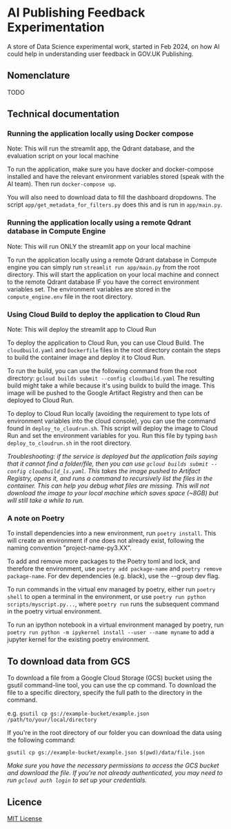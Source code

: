 # AI Publishing Feedback Experimentation

A store of Data Science experimental work, started in Feb 2024, on how AI could help in understanding user feedback in GOV.UK Publishing.

## Nomenclature

TODO

## Technical documentation

### Running the application locally using Docker compose

Note: This will run the streamlit app, the Qdrant database, and the evaluation script on your local machine

To run the application, make sure you have docker and docker-compose installed and have the relevant environment variables stored (speak with the AI team). Then run `docker-compose up`.

You will also need to download data to fill the dashboard dropdowns. The script `app/get_metadata_for_filters.py` does this and is run in `app/main.py`.

### Running the application locally using a remote Qdrant database in Compute Engine

Note: This will run ONLY the streamlit app on your local machine

To run the application locally using a remote Qdrant database in Compute engine you can simply run `streamlit run app/main.py` from the root directory. This will start the application on your local machine and connect to the remote Qdrant database IF you have the correct environment variables set. The environment variables are stored in the `compute_engine.env` file in the root directory.

### Using Cloud Build to deploy the application to Cloud Run

Note: This will deploy the streamlit app to Cloud Run

To deploy the application to Cloud Run, you can use Cloud Build. The `cloudbuild.yaml` and `Dockerfile` files in the root directory contain the steps to build the container image and deploy it to Cloud Run.

To run the build, you can use the following command from the root directory: `gcloud builds submit --config cloudbuild.yaml` The resulting build might take a while because it's using buildx to build the image. This image will be pushed to the Google Artifact Registry and then can be deployed to Cloud Run.

To deploy to Cloud Run locally (avoiding the requirement to type lots of environment variables into the cloud console), you can use the command found in `deploy_to_cloudrun.sh`. This script will deploy the image to Cloud Run and set the environment variables for you. Run this file by typing `bash deploy_to_cloudrun.sh` in the root directory.

_Troubleshooting: if the service is deployed but the application fails saying that it cannot find a folder/file, then you can use `gcloud builds submit --config cloudbuild_ls.yaml`. This takes the image pushed to Artifact Registry, opens it, and runs a command to recursively list the files in the container. This can help you debug what files are missing. This will not download the image to your local machine which saves space (~8GB) but will still take a while to run._

### A note on Poetry

To install dependencies into a new environment, run `poetry install`. This will create an environment if one does not already exist, following the naming convention "project-name-py3.XX".

To add and remove more packages to the Poetry toml and lock, and therefore the environment, use `poetry add package-name` and `poetry remove package-name`. For dev dependencies (e.g. black), use the --group dev flag.

To run commands in the virtual env managed by poetry, either run `poetry shell` to open a terminal in the environment, or use `poetry run python scripts/myscript.py...`, where `poetry run` runs the subsequent command in the poetry virtual environment.

To run an ipython notebook in a virtual environment managed by poetry, run `poetry run python -m ipykernel install --user --name myname` to add a jupyter kernel for the existing poetry environment.

## To download data from GCS

To download a file from a Google Cloud Storage (GCS) bucket using the gsutil command-line tool, you can use the cp command.
To download the file to a specific directory, specify the full path to the directory in the command.

e.g. `gsutil cp gs://example-bucket/example.json /path/to/your/local/directory`

If you're in the root directory of our folder you can download the data using the following command:

`gsutil cp gs://example-bucket/example.json $(pwd)/data/file.json`

*Make sure you have the necessary permissions to access the GCS bucket and download the file. If you're not already authenticated,
you may need to run `gcloud auth login` to set up your credentials.*

## Licence

[MIT License](LICENSE)

